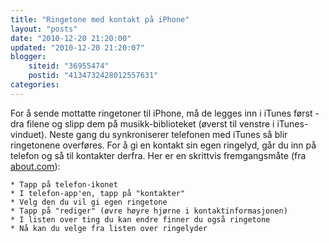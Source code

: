 ```yaml
---
title: "Ringetone med kontakt på iPhone"
layout: "posts"
date: "2010-12-20 21:20:00"
updated: "2010-12-20 21:20:07"
blogger:
    siteid: "36955474"
    postid: "4134732428012557631"
categories: 
---
```


For å sende mottatte ringetoner til iPhone, må de legges inn i iTunes først - dra filene og slipp dem på musikk-biblioteket (øverst til venstre i iTunes-vinduet). Neste gang du synkroniserer telefonen med iTunes så blir ringetonene overføres.
For å gi en kontakt sin egen ringelyd, går du inn på telefon og så til kontakter derfra. Her er en skrittvis fremgangsmåte (fra <a href="http://ipod.about.com/od/phonefeatures/ht/ringtone-person.htm">about.com</a>):

	* Tapp på telefon-ikonet
	* I telefon-app'en, tapp på "kontakter"
	* Velg den du vil gi egen ringetone
	* Tapp på "rediger" (øvre høyre hjørne i kontaktinformasjonen)
	* I listen over ting du kan endre finner du også ringetone
	* Nå kan du velge fra listen over ringelyder

